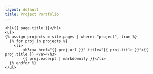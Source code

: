 ```yaml
---
layout: default
title: Project Portfolio
---
```

	<h1>{{ page.title }}</h1>
	<ul>
    {% assign projects = site.pages | where: "project", true %}
	  {% for proj in projects %}
	    <li>
			<h3><a href="{{ proj.url }}" title="{{ proj.title }}">{{ proj.title }} </a></h3>
			{{ proj.excerpt | markdownify }}</li>
	  {% endfor %}
	</ul>
